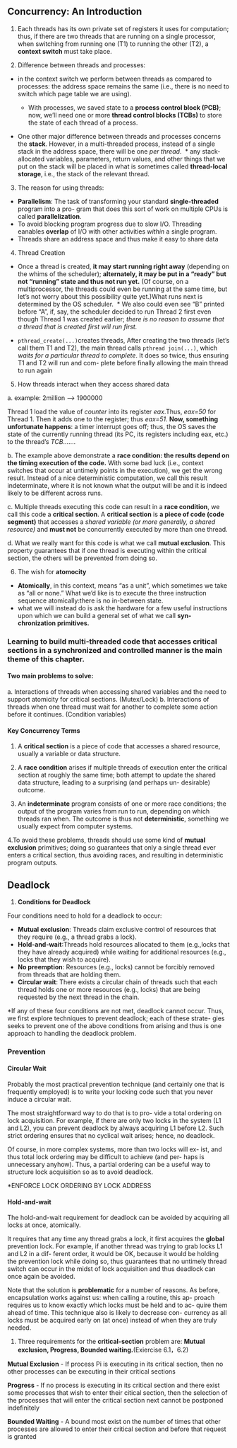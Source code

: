 ## Concurrency: An Introduction
1. Each threads has its own private set of registers it uses for computation; thus, if there are two threads that are running on a single processor, when switching from running one (T1) to running the other (T2), a **context switch** must take place.

2. Difference between threads and processes:
* in the context switch we perform between threads as compared to processes: the address space remains the same (i.e., there is no need to switch which page table we are using). 
  * With processes, we saved state to a **process control block (PCB)**; now, we’ll need one or more **thread control blocks (TCBs)** to store the state of each thread of a process.
  
* One other major difference between threads and processes concerns the **stack**. However, in a multi-threaded process, instead of a single stack in the address space, there will be one *per thread*.
  * any stack-allocated variables, parameters, return values, and other things that we put on the stack will be placed in what is sometimes called **thread-local storage**, i.e., the stack of the relevant thread.

3. The reason for using threads:
* **Parallelism**: The task of transforming your standard **single-threaded** program into a pro- gram that does this sort of work on multiple CPUs is called **parallelization**.
* To avoid blocking program progress due to slow I/O. Threading eanables **overlap** of I/O with other activities *within* a single program.
* Threads share an address space and thus make it easy to share data

4. Thread Creation
* Once a thread is created, **it may start running right away** (depending on the whims of the scheduler); **alternately, it may be put in a “ready” but not “running” state and thus not run yet.** (Of course, on a multiprocessor, the threads could even be running at the same time, but let’s not worry about this possibility quite yet.)What runs next is determined by the OS scheduler.
  * We also could even see “B” printed before “A”, if, say, the scheduler decided to run Thread 2 first even though Thread 1 was created earlier; *there is no reason to assume that a thread that is created first will run first.*
  
* `pthread_create(...)`creates threads, After creating the two threads (let’s call them T1 and T2), the main thread calls `pthread join(...)`, which *waits for a particular thread to complete*. It does so twice, thus ensuring T1 and T2 will run and com- plete before finally allowing the main thread to run again

5. How threads interact when they access shared data

a. example: 2million --> 1900000

Thread 1 load the value of *counter* into its register *eax*.Thus, *eax=50* for Thread 1. Then it adds one to the register; thus *eax=51*. **Now, something unfortunate happens**: a timer interrupt goes off; thus, the OS saves the state of the currently running thread (its PC, its registers including eax, etc.) to the thread’s *TCB*.......

b. The example above demonstrate a **race condition: the results depend on the timing execution of the code.** With some bad luck (i.e., context switches that occur at untimely points in the execution), we get the wrong result. Instead of a nice deterministic computation, we call this result indeterminate, where it is not known what the output will be and it is indeed likely to be different across runs.

c. Multiple threads executing this code can result in a **race condition**, we call this code a **critical section**. A **critical section** is **a piece of code (code segment)** that accesses a *shared variable (or more generally, a shared resource)* and **must not** be concurrently executed by more than one thread.

d. What we really want for this code is what we call **mutual exclusion**. This property guarantees that if one thread is executing within the critical section, the others will be prevented from doing so.

6. The wish for **atomocity**
* **Atomically**, in this context, means “as a unit”, which sometimes we take as “all or none.” What we’d like is to execute the three instruction sequence atomically:there is no in-between state.
* what we will instead do is ask the hardware for a few useful instructions upon which we can build a general set of what we call **syn- chronization primitives.**

### Learning to build multi-threaded code that accesses critical sections in a synchronized and controlled manner is the main theme of this chapter.

#### Two main problems to solve:
a. Interactions of threads when accessing shared variables and the need to support atomicity for critical sections. (Mutex/Lock)
b. Interactions of threads when one thread must wait for another to complete some action before it continues. (Condition variables)

#### Key Concurrency Terms
1. A **critical section** is a piece of code that accesses a shared resource, usually a variable or data structure.

2. A **race condition** arises if multiple threads of execution enter the critical section at roughly the same time; both attempt to update the shared data structure, leading to a surprising (and perhaps un- desirable) outcome.

3. An **indeterminate** program consists of one or more race conditions; the output of the program varies from run to run, depending on which threads ran when. The outcome is thus not **deterministic**, something we usually expect from computer systems.

4.To avoid these problems, threads should use some kind of **mutual exclusion** primitives; doing so guarantees that only a single thread ever enters a critical section, thus avoiding races, and resulting in deterministic program outputs.

## Deadlock
1. **Conditions for Deadlock**

Four conditions need to hold for a deadlock to occur:
* **Mutual exclusion**: Threads claim exclusive control of resources that they require (e.g., a thread grabs a lock).
* **Hold-and-wait**:Threads hold resources allocated to them (e.g.,locks that they have already acquired) while waiting for additional resources (e.g., locks that they wish to acquire).
* **No preemption**: Resources (e.g., locks) cannot be forcibly removed from threads that are holding them.
* **Circular wait**: There exists a circular chain of threads such that each thread holds one or more resources (e.g., locks) that are being requested by the next thread in the chain.

*If any of these four conditions are not met, deadlock cannot occur. Thus, we first explore techniques to prevent deadlock; each of these strate- gies seeks to prevent one of the above conditions from arising and thus is one approach to handling the deadlock problem.


### Prevention
 #### Circular Wait
 Probably the most practical prevention technique (and certainly one that is frequently employed) is to write your locking code such that you never induce a circular wait. 
 
 The most straightforward way to do that is to pro- vide a total ordering on lock acquisition. For example, if there are only two locks in the system (L1 and L2), you can prevent deadlock by always acquiring L1 before L2. Such strict ordering ensures that no cyclical wait arises; hence, no deadlock.

Of course, in more complex systems, more than two locks will ex- ist, and thus total lock ordering may be difficult to achieve (and per- haps is unnecessary anyhow). Thus, a partial ordering can be a useful way to structure lock acquisition so as to avoid deadlock.

*ENFORCE LOCK ORDERING BY LOCK ADDRESS

#### Hold-and-wait

The hold-and-wait requirement for deadlock can be avoided by acquiring all locks at once, atomically.

It requires that any time any thread grabs a lock, it first acquires the **global** prevention lock. For example, if another thread was trying to grab locks L1 and L2 in a dif- ferent order, it would be OK, because it would be holding the prevention lock while doing so, thus guarantees that no untimely thread switch can occur in the midst of lock acquisition and thus deadlock can once again be avoided.

Note that the solution is **problematic** for a number of reasons. As before, encapsulation works against us: when calling a routine, this ap- proach requires us to know exactly which locks must be held and to ac- quire them ahead of time. This technique also is likely to decrease con- currency as all locks must be acquired early on (at once) instead of when they are truly needed.

1. Three requirements for the **critical-section** problem are: **Mutual exclusion, Progress, Bounded waiting.**(Exiercise 6.1，6.2)

**Mutual Exclusion** - If process Pi is executing in its critical section, then no other processes can be executing in their critical sections

**Progress** - If no process is executing in its critical section and there exist some processes that wish to enter their citical section, then the selection of the processes that will enter the critical section next cannot be postponed indefinitely

**Bounded Waiting** - A bound most exist on the number of times that other processes are allowed to enter their critical section and before that request is granted
